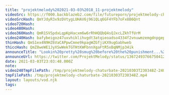 ```yaml
---
title: "projektmelody%202021-03-03%2018_11-projektmelody"
videoSrc: https://f000.backblazeb2.com/file/futureporn/projektmelody-chaturbate-2021-03-03.mp4
videoSrcHash: QmYJdyR3x9zDVtygLUHAV6j961QLq6GF4YFb7oFx8B6Qnt
video720Hash: 
video480Hash: 
video360Hash: QmR1SVSpdxLqpKpHacxm6w6rRhHQQbQ4sQJxcLZkhTfUrM
video240Hash: bafybeigoz47uxvhiklihvgdt3atqieoadso4334f2vnuwmzemgdnpgepvq?filename=projektmelody-chaturbate-20210303T230348Z-240p.mp4
thinHash: QmS1ex4N9HZ6VaCAPpwCmne9kpagWZGfjiKX9ugGabhweb
thiccHash: QmZ8weWE1JyXSwWekTGTHtKWFbnnXgaFtR5xBqNMjp34ik
announceTitle: "Lookin%20pretty%20smug%20before%20the%20punishment...%20Accountability%20day%20folks.%20I%20say%20a%20swear%2C%20I%20do%20a%20squat%20%20SAVE%20ME"
announceUrl: https://twitter.com/ProjektMelody/status/1367249376675041285
date: 2021-03-03T23:03:48.000Z
note: 
video240TmpFilePath: /tmp/projektmelody-chaturbate-20210303T230348Z-240p.mp4
tmpFilePath: /tmp/projektmelody-chaturbate-20210303T230348Z.mp4
layout: layouts/vod.njk
tags:
---
```

